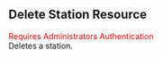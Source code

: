 ## Delete Station Resource
<span style="color:red">Requires Administrators Authentication</span>  
Deletes a station.

